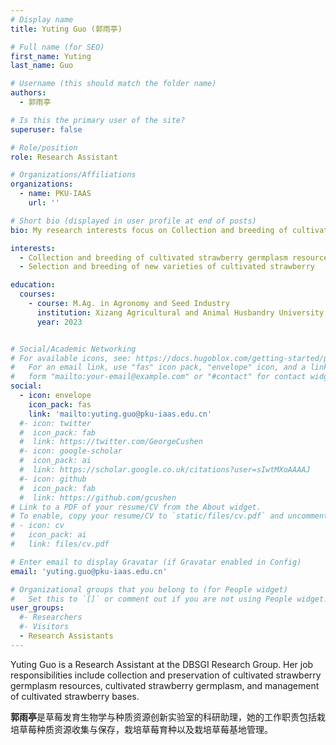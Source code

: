```yaml
---
# Display name
title: Yuting Guo (郭雨亭)

# Full name (for SEO)
first_name: Yuting
last_name: Guo

# Username (this should match the folder name)
authors:
  - 郭雨亭

# Is this the primary user of the site?
superuser: false

# Role/position
role: Research Assistant

# Organizations/Affiliations
organizations:
  - name: PKU-IAAS
    url: ''

# Short bio (displayed in user profile at end of posts)
bio: My research interests focus on Collection and breeding of cultivated strawberry germplasm resources, Selection and breeding of new varieties of cultivated strawberry.

interests:
  - Collection and breeding of cultivated strawberry germplasm resources 
  - Selection and breeding of new varieties of cultivated strawberry

education:
  courses:
    - course: M.Ag. in Agronomy and Seed Industry
      institution: Xizang Agricultural and Animal Husbandry University
      year: 2023


# Social/Academic Networking
# For available icons, see: https://docs.hugoblox.com/getting-started/page-builder/#icons
#   For an email link, use "fas" icon pack, "envelope" icon, and a link in the
#   form "mailto:your-email@example.com" or "#contact" for contact widget.
social:
  - icon: envelope
    icon_pack: fas
    link: 'mailto:yuting.guo@pku-iaas.edu.cn'
  #- icon: twitter
  #  icon_pack: fab
  #  link: https://twitter.com/GeorgeCushen
  #- icon: google-scholar
  #  icon_pack: ai
  #  link: https://scholar.google.co.uk/citations?user=sIwtMXoAAAAJ
  #- icon: github
  #  icon_pack: fab
  #  link: https://github.com/gcushen
# Link to a PDF of your resume/CV from the About widget.
# To enable, copy your resume/CV to `static/files/cv.pdf` and uncomment the lines below.
# - icon: cv
#   icon_pack: ai
#   link: files/cv.pdf

# Enter email to display Gravatar (if Gravatar enabled in Config)
email: 'yuting.guo@pku-iaas.edu.cn'

# Organizational groups that you belong to (for People widget)
#   Set this to `[]` or comment out if you are not using People widget.
user_groups:
  #- Researchers
  #- Visitors
  - Research Assistants
---
```


Yuting Guo is a Research Assistant at the DBSGI Research Group. Her job responsibilities include collection and preservation of cultivated strawberry germplasm resources, cultivated strawberry germplasm, and management of cultivated strawberry bases.

**郭雨亭**是草莓发育生物学与种质资源创新实验室的科研助理，她的工作职责包括栽培草莓种质资源收集与保存，栽培草莓育种以及栽培草莓基地管理。
